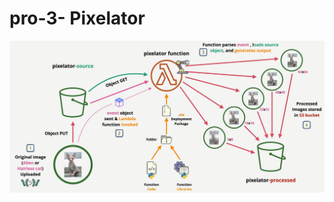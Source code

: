 # pro-3- Pixelator

<div style="text-align: center;">
    <img src="images/pro-3-pixelator.png" alt="pro-3-pixelator"/>
</div>
